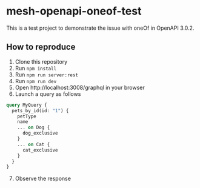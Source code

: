 # mesh-openapi-oneof-test

This is a test project to demonstrate the issue with oneOf in OpenAPI 3.0.2.

## How to reproduce

1. Clone this repository
2. Run `npm install`
3. Run `npm run server:rest`
4. Run `npm run dev`
5. Open http://localhost:3008/graphql in your browser
6. Launch a query as follows
```graphql
query MyQuery {
  pets_by_id(id: "1") {
    petType
    name
    ... on Dog {
      dog_exclusive
    }
    ... on Cat {
      cat_exclusive
    }
  }
}
```
7. Observe the response